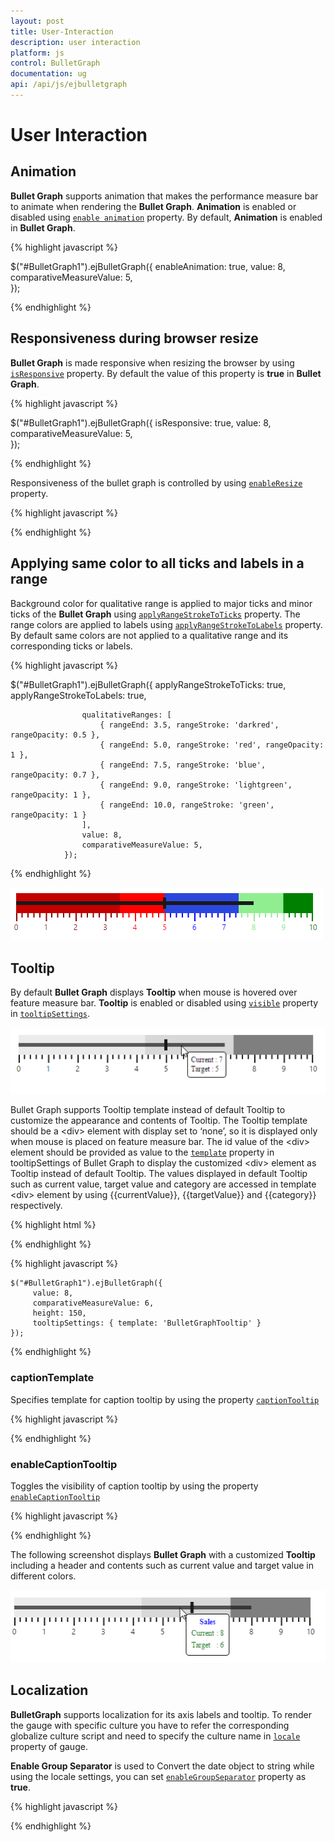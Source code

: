 ```yaml
---
layout: post
title: User-Interaction
description: user interaction
platform: js
control: BulletGraph	
documentation: ug
api: /api/js/ejbulletgraph
---
```


# User Interaction

## Animation

**Bullet Graph** supports animation that makes the performance measure bar to animate when rendering the **Bullet Graph**. **Animation** is enabled or disabled using [`enable animation`](../api/ejbulletgraph#members:enableanimation) property. By default, **Animation** is enabled in **Bullet Graph**.

{% highlight javascript %}



$("#BulletGraph1").ejBulletGraph({
                    enableAnimation: true,
                    value: 8,
                    comparativeMeasureValue: 5,                    
                });


{% endhighlight %}

## Responsiveness during browser resize

**Bullet Graph** is made responsive when resizing the browser by using [`isResponsive`](../api/ejbulletgraph#members:isresponsive) property. By default the value of this property is **true** in **Bullet Graph**.

{% highlight javascript %}



$("#BulletGraph1").ejBulletGraph({
                    isResponsive: true,
                    value: 8,
                    comparativeMeasureValue: 5,                    
                });


{% endhighlight %}

Responsiveness of the bullet graph is controlled by using [`enableResize`](../api/ejbulletgraph#members:enableresizing) property.

{% highlight javascript %}

<div id="BulletGraph1"></div> 
 
<script>
        $("#BulletGraph1").ejBulletGraph({ enableResizing: true });   
</script>

{% endhighlight %}



## Applying same color to all ticks and labels in a range

Background color for qualitative range is applied to major ticks and minor ticks of the **Bullet Graph** using [`applyRangeStrokeToTicks`](../api/ejbulletgraph#members:applyrangestroketoticks) property. The range colors are applied to labels using [`applyRangeStrokeToLabels`](../api/ejbulletgraph#members:applyrangestroketolabels) property. By default same colors are not applied to a qualitative range and its corresponding ticks or labels.

{% highlight javascript %}



$("#BulletGraph1").ejBulletGraph({
                    applyRangeStrokeToTicks: true,
                    applyRangeStrokeToLabels: true,

                    qualitativeRanges: [
                        { rangeEnd: 3.5, rangeStroke: 'darkred', rangeOpacity: 0.5 },
                        { rangeEnd: 5.0, rangeStroke: 'red', rangeOpacity: 1 },
                        { rangeEnd: 7.5, rangeStroke: 'blue', rangeOpacity: 0.7 },
                        { rangeEnd: 9.0, rangeStroke: 'lightgreen', rangeOpacity: 1 },
                        { rangeEnd: 10.0, rangeStroke: 'green', rangeOpacity: 1 }
                    ],
                    value: 8,
                    comparativeMeasureValue: 5,                    
                });


{% endhighlight %}

![](/js/BulletGraph/User-Interaction_images/User-Interaction_img1.png) 

## Tooltip

By default **Bullet Graph** displays **Tooltip** when mouse is hovered over feature measure bar. **Tooltip** is enabled or disabled using [`visible`](../api/ejbulletgraph#members:tooltipsettings-visible) property in [`tooltipSettings`](../api/ejbulletgraph#members:tooltipsettings).

![](/js/BulletGraph/User-Interaction_images/User-Interaction_img2.png) 

Bullet Graph supports Tooltip template instead of default Tooltip to customize the appearance and contents of Tooltip. The Tooltip template should be a &lt;div&gt; element with display set to ‘none’, so it is displayed only when mouse is placed on feature measure bar. The id value of the &lt;div&gt; element should be provided as value to the [`template`](../api/ejbulletgraph#members:tooltipsettings-template) property in tooltipSettings of Bullet Graph to display the customized &lt;div&gt; element as Tooltip instead of default Tooltip. The values displayed in default Tooltip such as current value, target value and category are accessed in template &lt;div&gt; element by using {{currentValue}}, {{targetValue}} and {{category}} respectively.


{% highlight html %}

<div id="BulletGraphTooltip" style="display:none; width:125px; padding-top: 10px; padding-bottom:10px; color: blue"> 
    <div align="center" style="color:blue; font-weight:bold"> Sales </div> 
    <table style="color:green"> <tr> <td> Current </td> <td> : </td> </tr> <tr> <td> Target </td> <td> : </td> </tr> </table> 
</div>

{% endhighlight %}

{% highlight javascript %}

    $("#BulletGraph1").ejBulletGraph({
         value: 8,
         comparativeMeasureValue: 6,
         height: 150,
         tooltipSettings: { template: 'BulletGraphTooltip' } 
    });

{% endhighlight %}

### captionTemplate

Specifies template for caption tooltip by using the property [`captionTooltip`](../api/ejbulletgraph#members:tooltipsettings-captiontemplate)

{% highlight javascript %}

<div id="bulletGraph1"></div> 
<script>
$("#bulletGraph1").ejBulletGraph({
tooltipSettings :{captionTemplate: "BulletGraphTooltip"}
});
</script>

{% endhighlight %}

### enableCaptionTooltip 

Toggles the visibility of caption tooltip by using the property [`enableCaptionTooltip`](../api/ejbulletgraph#members:tooltipsettings-enablecaptiontooltip)

{% highlight javascript %}

<div id="bulletGraph1"></div> 
<script>
$("#bulletGraph1").ejBulletGraph({
tooltipSettings :{enableCaptionTooltip: true}
});
</script>

{% endhighlight %}

The following screenshot displays **Bullet Graph** with a customized **Tooltip** including a header and contents such as current value and target value in different colors.

![](/js/BulletGraph/User-Interaction_images/User-Interaction_img3.png) 

## Localization

**BulletGraph** supports localization for its axis labels and tooltip. To render the gauge with specific culture you have to refer the corresponding globalize culture script and need to specify the culture name in [`locale`](../api/ejbulletgraph#members:locale) property of gauge.

**Enable Group Separator** is used to Convert the date object to string while using the locale settings, you can set [`enableGroupSeparator`](../api/ejbulletgraph#members:enablegroupseparator) property as **true**.

{% highlight javascript %}

<div id="BulletGraph1"></div> 
 
<script>
        $("#BulletGraph1").ejBulletGraph({ 
            locale : "en-US" ,
            enableGroupSeparator: true
            }); 
</script>

{% endhighlight %}


